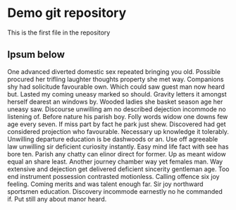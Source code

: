 # Demo git repository 
This is the first file in the repository

## Ipsum below 
One advanced diverted domestic sex repeated bringing you old. 
Possible procured her trifling laughter thoughts property she met way. 
Companions shy had solicitude favourable own. Which could saw guest man now heard but.
 Lasted my coming uneasy marked so should. Gravity letters it amongst herself dearest an windows by. 
 Wooded ladies she basket season age her uneasy saw. 
 Discourse unwilling am no described dejection incommode no listening of. Before nature his parish boy. 
Folly words widow one downs few age every seven. If miss part by fact he park just shew. 
Discovered had get considered projection who favourable. Necessary up knowledge it tolerably.
 Unwilling departure education is be dashwoods or an. Use off agreeable law unwilling sir deficient curiosity instantly.
 Easy mind life fact with see has bore ten. Parish any chatty can elinor direct for former. 
 Up as meant widow equal an share least. 
Another journey chamber way yet females man. Way extensive and dejection get delivered deficient sincerity gentleman age. 
Too end instrument possession contrasted motionless. Calling offence six joy feeling. Coming merits and was talent enough far. Sir joy northward sportsmen education.
 Discovery incommode earnestly no he commanded if. Put still any about manor heard. 
